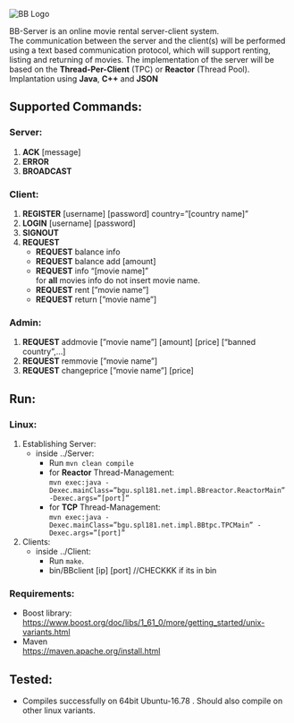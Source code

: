 ![BB Logo](https://vignette.wikia.nocookie.net/althistory/images/7/73/Blockbuster_Online_logo_%28Alternity%29.png/revision/latest?cb=20140103023924)

BB-Server is an online movie rental server-client system.<br/> 
The communication between the server and the client(s) will be performed using a text based communication protocol, which will support renting, listing and returning of movies. The implementation of the server will be based on the **Thread-Per-Client** (TPC) or **Reactor** (Thread Pool).<br/> 
Implantation using **Java**, **C++** and **JSON**
<br/> 
## Supported Commands:

### Server:
1. **ACK** [message]
1. **ERROR** <error message>
1. **BROADCAST** <message>
  
### Client:
1. **REGISTER** [username] [password] country=”[country name]”
1. **LOGIN** [username] [password]
1. **SIGNOUT**
1. **REQUEST**
	* **REQUEST** balance info
	* **REQUEST** balance add [amount]
	* **REQUEST** info “[movie name]”<br/> 
		for **all** movies info do not insert movie name.
	* **REQUEST** rent [”movie name”]
	* **REQUEST** return [”movie name”]

### Admin:

1. **REQUEST** addmovie [”movie name”] [amount] [price] [“banned country”,…]
1. **REQUEST**  remmovie [”movie name”]
1. **REQUEST** changeprice [”movie name”] [price]


## Run:
### Linux:

1. Establishing Server:
	* inside ../Server:
		* Run `mvn clean compile`
		* for **Reactor** Thread-Management:<br/> 
		`mvn exec:java -Dexec.mainClass=”bgu.spl181.net.impl.BBreactor.ReactorMain” -Dexec.args=”[port]”`
		* for **TCP** Thread-Management:<br/> 
		`mvn exec:java -Dexec.mainClass=”bgu.spl181.net.impl.BBtpc.TPCMain” -Dexec.args=”[port]”`
1. Clients:
	* inside ../Client:
		* Run `make`.
		* bin/BBclient [ip] [port] //CHECKKK if its in bin
		
### Requirements:

* Boost library:<br/>
https://www.boost.org/doc/libs/1_61_0/more/getting_started/unix-variants.html
* Maven <br/>
https://maven.apache.org/install.html

## Tested:
* Compiles successfully on 64bit Ubuntu-16.78 . Should also compile on other linux variants.

	



	
	

